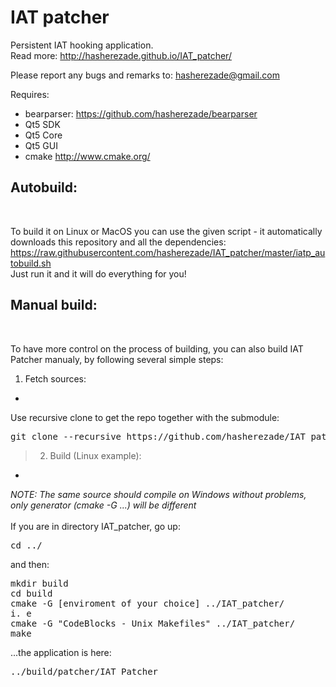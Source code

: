 IAT patcher 
==========
Persistent IAT hooking application.<br/>
Read more: http://hasherezade.github.io/IAT_patcher/<br/>

Please report any bugs and remarks to: hasherezade@gmail.com<br/>

Requires:
+ bearparser: https://github.com/hasherezade/bearparser<br/>
+ Qt5 SDK<br/>
+ Qt5 Core<br/>
+ Qt5 GUI<br/>
+ cmake http://www.cmake.org/<br/>

<h2>Autobuild:</h2></br>

To build it on Linux or MacOS you can use the given script - it automatically downloads this repository and all the dependencies:<br/>
https://raw.githubusercontent.com/hasherezade/IAT_patcher/master/iatp_autobuild.sh<br/>
Just run it and it will do everything for you!

<h2>Manual build:</h2></br>

To have more control on the process of building, you can also build IAT Patcher manualy, by following several simple steps:<br/>
1) Fetch sources:
-
Use recursive clone to get the repo together with the submodule:
<pre>
git clone --recursive https://github.com/hasherezade/IAT_patcher.git
</pre>

>2) Build (Linux example):
-
_NOTE: The same source should compile on Windows without problems, only generator (cmake -G ...) will be different_<br/><br/>
If you are in directory IAT_patcher, go up:
<pre>
cd ../
</pre>
and then:
<pre>
mkdir build
cd build
cmake -G [enviroment of your choice] ../IAT_patcher/
i. e
cmake -G "CodeBlocks - Unix Makefiles" ../IAT_patcher/
make
</pre>
...the application is here:
<pre>
../build/patcher/IAT_Patcher
</pre>
